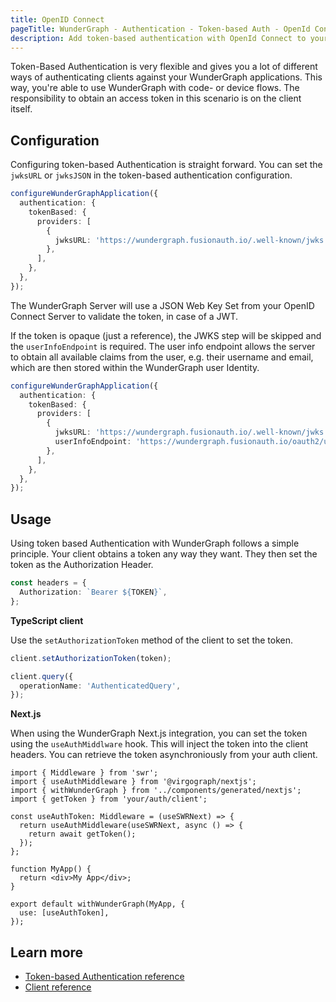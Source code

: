 ```yaml
---
title: OpenID Connect
pageTitle: WunderGraph - Authentication - Token-based Auth - OpenId Connect
description: Add token-based authentication with OpenId Connect to your WunderGraph application.
---
```


Token-Based Authentication is very flexible and gives you a lot of different ways of authenticating clients against your WunderGraph applications.
This way, you're able to use WunderGraph with code- or device flows.
The responsibility to obtain an access token in this scenario is on the client itself.

## Configuration

Configuring token-based Authentication is straight forward.
You can set the `jwksURL` or `jwksJSON` in the token-based authentication configuration.

```typescript
configureWunderGraphApplication({
  authentication: {
    tokenBased: {
      providers: [
        {
          jwksURL: 'https://wundergraph.fusionauth.io/.well-known/jwks.json',
        },
      ],
    },
  },
});
```

The WunderGraph Server will use a JSON Web Key Set from your OpenID Connect Server to validate the token,
in case of a JWT.

If the token is opaque (just a reference), the JWKS step will be skipped and the `userInfoEndpoint` is required. The user info endpoint allows the server to obtain all available claims from the user,
e.g. their username and email, which are then stored within the WunderGraph user Identity.

```typescript
configureWunderGraphApplication({
  authentication: {
    tokenBased: {
      providers: [
        {
          jwksURL: 'https://wundergraph.fusionauth.io/.well-known/jwks.json',
          userInfoEndpoint: 'https://wundergraph.fusionauth.io/oauth2/userinfo',
        },
      ],
    },
  },
});
```

## Usage

Using token based Authentication with WunderGraph follows a simple principle.
Your client obtains a token any way they want.
They then set the token as the Authorization Header.

```ts
const headers = {
  Authorization: `Bearer ${TOKEN}`,
};
```

**TypeScript client**

Use the `setAuthorizationToken` method of the client to set the token.

```typescript
client.setAuthorizationToken(token);

client.query({
  operationName: 'AuthenticatedQuery',
});
```

**Next.js**

When using the WunderGraph Next.js integration, you can set the token using the `useAuthMiddlware` hook. This will inject the token into the client headers. You can retrieve the token asynchroniously from your auth client.

```tsx {% filename="_app.tsx" %}
import { Middleware } from 'swr';
import { useAuthMiddleware } from '@virgograph/nextjs';
import { withWunderGraph } from '../components/generated/nextjs';
import { getToken } from 'your/auth/client';

const useAuthToken: Middleware = (useSWRNext) => {
  return useAuthMiddleware(useSWRNext, async () => {
    return await getToken();
  });
};

function MyApp() {
  return <div>My App</div>;
}

export default withWunderGraph(MyApp, {
  use: [useAuthToken],
});
```

## Learn more

- [Token-based Authentication reference](/docs/wundergraph-config-ts-reference/configure-token-based-authentication)
- [Client reference](/docs/clients-reference/typescript-client)
